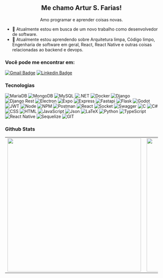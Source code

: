 <h2  align  =  "center">Me chamo Artur S. Farias!</h2>
<p  align  =  "center">Amo programar e aprender coisas novas.</p>

- 🔭 Atualmente estou em busca de um novo trabalho como desenvolvedor de software.
- 🌱 Atualmente estou aprendendo sobre Arquitetura limpa, Código limpo, Engenharia de software em geral, React, React Native e outras coisas relacionadas ao backend e devops.
  
### Você pode me encontrar em:
[![Gmail Badge](https://img.shields.io/badge/-artur06farias@gmail.com-red?style=flat-square&logo=Gmail&logoColor=white&link=mailto:artur06farias@gmail.com)](mailto:artur06farias@gmail.com) [![Linkedin Badge](https://img.shields.io/badge/-Artur%20S.%20Farias-0e76a8?style=flat-square&logo=Linkedin&logoColor=white&link=https://www.linkedin.com/in/artur-s-farias/)](https://www.linkedin.com/in/artur-s-farias/)
### Tecnologias 
![MariaDB](https://img.shields.io/badge/MariaDB-003545?style=for-the-badge&logo=mariadb&logoColor=white) ![MongoDB](https://img.shields.io/badge/MongoDB-4EA94B?style=for-the-badge&logo=mongodb&logoColor=white) ![MySQL](https://img.shields.io/badge/MySQL-005C84?style=for-the-badge&logo=mysql&logoColor=white) ![.NET](https://img.shields.io/badge/.NET-512BD4?style=for-the-badge&logo=dotnet&logoColor=white) ![Docker](https://img.shields.io/badge/Docker-2CA5E0?style=for-the-badge&logo=docker&logoColor=white) ![Django](https://img.shields.io/badge/Django-092E20?style=for-the-badge&logo=django&logoColor=green) ![Django Rest](https://img.shields.io/badge/django%20rest-ff1709?style=for-the-badge&logo=django&logoColor=white) ![Electron](https://img.shields.io/badge/Electron-2B2E3A?style=for-the-badge&logo=electron&logoColor=9FEAF9) ![Expo](https://img.shields.io/badge/Expo-1B1F23?style=for-the-badge&logo=expo&logoColor=white) ![Express](https://img.shields.io/badge/Express%20js-000000?style=for-the-badge&logo=express&logoColor=white) ![Fastapi](https://img.shields.io/badge/fastapi-109989?style=for-the-badge&logo=FASTAPI&logoColor=white) ![Flask](https://img.shields.io/badge/Flask-000000?style=for-the-badge&logo=flask&logoColor=white) ![Godot](https://img.shields.io/badge/Godot-478CBF?style=for-the-badge&logo=GodotEngine&logoColor=white) ![JWT](https://img.shields.io/badge/JWT-000000?style=for-the-badge&logo=JSON%20web%20tokens&logoColor=white) ![Node](https://img.shields.io/badge/Node%20js-339933?style=for-the-badge&logo=nodedotjs&logoColor=white) ![NPM](https://img.shields.io/badge/npm-CB3837?style=for-the-badge&logo=npm&logoColor=white) ![Postman](https://img.shields.io/badge/Postman-FF6C37?style=for-the-badge&logo=Postman&logoColor=white) ![React](https://img.shields.io/badge/React-20232A?style=for-the-badge&logo=react&logoColor=61DAFB) ![Socket](https://img.shields.io/badge/Socket.io-010101?&style=for-the-badge&logo=Socket.io&logoColor=white) ![Swagger](https://img.shields.io/badge/Swagger-85EA2D?style=for-the-badge&logo=Swagger&logoColor=white) ![C](https://img.shields.io/badge/C-00599C?style=for-the-badge&logo=c&logoColor=white) ![C#](https://img.shields.io/badge/C%23-239120?style=for-the-badge&logo=c-sharp&logoColor=white) ![CSS](https://img.shields.io/badge/CSS3-1572B6?style=for-the-badge&logo=css3&logoColor=white) ![HTML](https://img.shields.io/badge/HTML5-E34F26?style=for-the-badge&logo=html5&logoColor=white) ![JavaScript](https://img.shields.io/badge/JavaScript-323330?style=for-the-badge&logo=javascript&logoColor=F7DF1E) ![Json](https://img.shields.io/badge/json-5E5C5C?style=for-the-badge&logo=json&logoColor=white) ![LaTeX](https://img.shields.io/badge/LaTeX-47A141?style=for-the-badge&logo=LaTeX&logoColor=white) ![Python](https://img.shields.io/badge/Python-FFD43B?style=for-the-badge&logo=python&logoColor=blue) ![TypeScript](https://img.shields.io/badge/TypeScript-007ACC?style=for-the-badge&logo=typescript&logoColor=white) ![React Native](https://img.shields.io/badge/React_Native-20232A?style=for-the-badge&logo=react&logoColor=61DAFB) ![Sequelize](https://img.shields.io/badge/Sequelize-52B0E7?style=for-the-badge&logo=Sequelize&logoColor=white) ![GIT](https://img.shields.io/badge/GIT-E44C30?style=for-the-badge&logo=git&logoColor=white)



### Github Stats
<center>

<table>
    <tr>
        <td>
            <img width="440px" align="left" src="https://github-readme-stats.vercel.app/api/top-langs/?username=arturfarias&langs_count=8&layout=compact&theme=blueberry" />
        </td>
        <td>
            <img width="440px" align="left" src="https://github-readme-stats.vercel.app/api?username=arturfarias&theme=blueberry&show_icons=true&count_private=true&include_all_commits=true&hide_title=true" />
        </td>
</tr>
</table>
</center>
